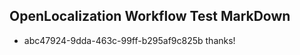 ## OpenLocalization Workflow Test MarkDown
* abc47924-9dda-463c-99ff-b295af9c825b thanks!

<!--HONumber=Sep16_HO1-->


